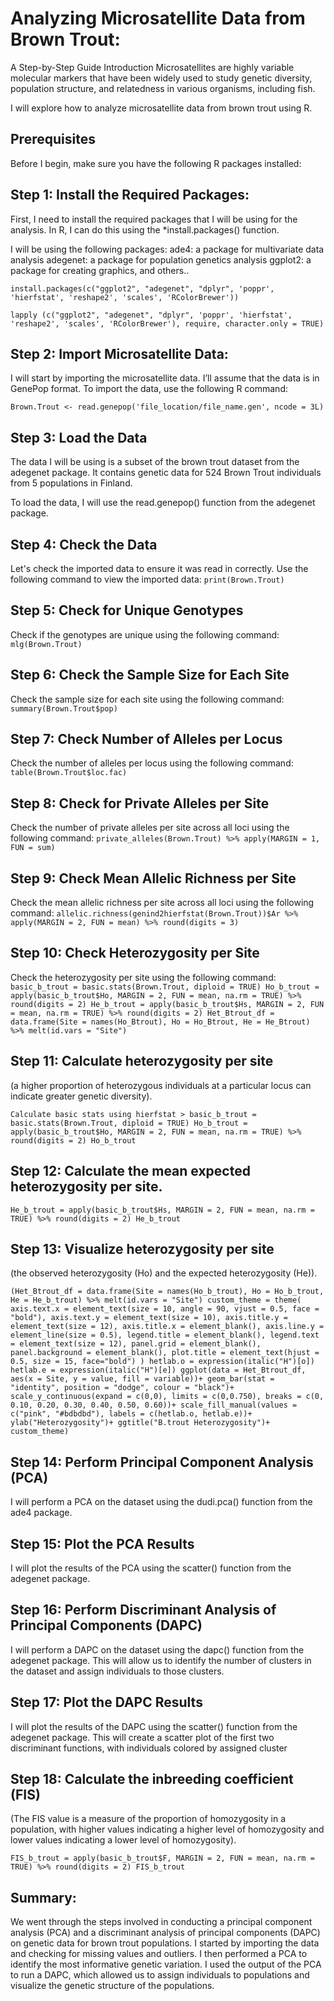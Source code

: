 # Analyzing Microsatellite Data from Brown Trout: 

A Step-by-Step Guide Introduction Microsatellites are highly variable molecular markers that have been widely used to study genetic diversity, population structure, and relatedness in various organisms, including fish. 

I will explore how to analyze microsatellite data from brown trout using R.

## Prerequisites 
Before I begin, make sure you have the following R packages installed: 

## Step 1: Install the Required Packages:

First, I need to install the required packages that I will be using for the analysis. 
In R, I can do this using the *install.packages() function. 

I will be using the following packages: 
ade4: a package for multivariate data analysis 
adegenet: a package for population genetics analysis 
ggplot2: a package for creating graphics, and others..

``` install.packages(c("ggplot2", "adegenet", "dplyr", 'poppr', 'hierfstat', 'reshape2', 'scales', 'RColorBrewer')) ```

 ``` lapply (c("ggplot2", "adegenet", "dplyr", 'poppr', 'hierfstat', 'reshape2', 'scales', 'RColorBrewer'), require, character.only = TRUE) ```


## Step 2: Import Microsatellite Data:
 
I will start by importing the microsatellite data. I’ll assume that the data is in GenePop format. To import the data, use the following R command:

``` Brown.Trout <- read.genepop('file_location/file_name.gen', ncode = 3L) ```

## Step 3: Load the Data 

The data I will be using is a subset of the brown trout dataset from the adegenet package. It contains genetic data for 524 Brown Trout individuals from 5 populations in Finland.
 
To load the data, I will use the read.genepop() function from the adegenet package. 

## Step 4: Check the Data 

Let's check the imported data to ensure it was read in correctly. 
Use the following command to view the imported data: 
```print(Brown.Trout)```

## Step 5: Check for Unique Genotypes

Check if the genotypes are unique using the following command:
```mlg(Brown.Trout)```

## Step 6: Check the Sample Size for Each Site

Check the sample size for each site using the following command:
```summary(Brown.Trout$pop)```

## Step 7: Check Number of Alleles per Locus

Check the number of alleles per locus using the following command:
```table(Brown.Trout$loc.fac)```

## Step 8: Check for Private Alleles per Site

Check the number of private alleles per site across all loci using the following command:
```private_alleles(Brown.Trout) %>% apply(MARGIN = 1, FUN = sum)```

## Step 9: Check Mean Allelic Richness per Site

Check the mean allelic richness per site across all loci using the following command:
```allelic.richness(genind2hierfstat(Brown.Trout))$Ar %>% apply(MARGIN = 2, FUN = mean) %>% round(digits = 3)```

## Step 10: Check Heterozygosity per Site

Check the heterozygosity per site using the following command:
```basic_b_trout = basic.stats(Brown.Trout, diploid = TRUE) Ho_b_trout = apply(basic_b_trout$Ho, MARGIN = 2, FUN = mean, na.rm = TRUE) %>% round(digits = 2) He_b_trout = apply(basic_b_trout$Hs, MARGIN = 2, FUN = mean, na.rm = TRUE) %>% round(digits = 2) Het_Btrout_df = data.frame(Site = names(Ho_Btrout), Ho = Ho_Btrout, He = He_Btrout) %>% melt(id.vars = "Site")```


## Step 11: Calculate heterozygosity per site

(a higher proportion of heterozygous individuals at a particular locus can indicate greater genetic diversity).

```Calculate basic stats using hierfstat > basic_b_trout = basic.stats(Brown.Trout, diploid = TRUE) Ho_b_trout = apply(basic_b_trout$Ho, MARGIN = 2, FUN = mean, na.rm = TRUE) %>% round(digits = 2) Ho_b_trout```

## Step 12: Calculate the mean expected heterozygosity per site.

```He_b_trout = apply(basic_b_trout$Hs, MARGIN = 2, FUN = mean, na.rm = TRUE) %>% round(digits = 2) He_b_trout```

## Step 13: Visualize heterozygosity per site 

(the observed heterozygosity (Ho) and the expected heterozygosity (He)).

```(Het_Btrout_df = data.frame(Site = names(Ho_b_trout), Ho = Ho_b_trout, He = He_b_trout) %>% melt(id.vars = "Site") custom_theme = theme( axis.text.x = element_text(size = 10, angle = 90, vjust = 0.5, face = "bold"), axis.text.y = element_text(size = 10), axis.title.y = element_text(size = 12), axis.title.x = element_blank(), axis.line.y = element_line(size = 0.5), legend.title = element_blank(), legend.text = element_text(size = 12), panel.grid = element_blank(), panel.background = element_blank(), plot.title = element_text(hjust = 0.5, size = 15, face="bold") ) hetlab.o = expression(italic("H")[o]) hetlab.e = expression(italic("H")[e]) ggplot(data = Het_Btrout_df, aes(x = Site, y = value, fill = variable))+ geom_bar(stat = "identity", position = "dodge", colour = "black")+ scale_y_continuous(expand = c(0,0), limits = c(0,0.750), breaks = c(0, 0.10, 0.20, 0.30, 0.40, 0.50, 0.60))+ scale_fill_manual(values = c("pink", "#bdbdbd"), labels = c(hetlab.o, hetlab.e))+ ylab("Heterozygosity")+ ggtitle("B.trout Heterozygosity")+ custom_theme)```

## Step 14: Perform Principal Component Analysis (PCA) 

I will perform a PCA on the dataset using the dudi.pca() function from the ade4 package. 

## Step 15: Plot the PCA Results 

I will plot the results of the PCA using the scatter() function from the adegenet package. 

## Step 16: Perform Discriminant Analysis of Principal Components (DAPC) 

I will perform a DAPC on the dataset using the dapc() function from the adegenet package. This will allow us to identify the number of clusters in the dataset and assign individuals to those clusters. 

## Step 17: Plot the DAPC Results 

I will plot the results of the DAPC using the scatter() function from the adegenet package. This will create a scatter plot of the first two discriminant functions, with individuals colored by assigned cluster

## Step 18: Calculate the inbreeding coefficient (FIS) 
(The FIS value is a measure of the proportion of homozygosity in a population, with higher values indicating a higher level of homozygosity and lower values indicating a lower level of homozygosity).

```FIS_b_trout = apply(basic_b_trout$F, MARGIN = 2, FUN = mean, na.rm = TRUE) %>% round(digits = 2) FIS_b_trout```


## Summary:

We went through the steps involved in conducting a principal component analysis (PCA) and a discriminant analysis of principal components (DAPC) on genetic data for brown trout populations. I started by importing the data and checking for missing values and outliers. I then performed a PCA to identify the most informative genetic variation. I used the output of the PCA to run a DAPC, which allowed us to assign individuals to populations and visualize the genetic structure of the populations. 



